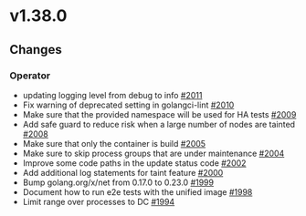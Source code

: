 # v1.38.0

## Changes

### Operator

* updating logging level from debug to info [#2011](https://github.com/FoundationDB/fdb-kubernetes-operator/pull/2011)
* Fix warning of deprecated setting in golangci-lint [#2010](https://github.com/FoundationDB/fdb-kubernetes-operator/pull/2010)
* Make sure that the provided namespace will be used for HA tests [#2009](https://github.com/FoundationDB/fdb-kubernetes-operator/pull/2009)
* Add safe guard to reduce risk when a large number of nodes are tainted [#2008](https://github.com/FoundationDB/fdb-kubernetes-operator/pull/2008)
* Make sure that only the container is build [#2005](https://github.com/FoundationDB/fdb-kubernetes-operator/pull/2005)
* Make sure to skip process groups that are under maintenance [#2004](https://github.com/FoundationDB/fdb-kubernetes-operator/pull/2004)
* Improve some code paths in the update status code [#2002](https://github.com/FoundationDB/fdb-kubernetes-operator/pull/2002)
* Add additional log statements for taint feature [#2000](https://github.com/FoundationDB/fdb-kubernetes-operator/pull/2000)
* Bump golang.org/x/net from 0.17.0 to 0.23.0 [#1999](https://github.com/FoundationDB/fdb-kubernetes-operator/pull/1999)
* Document how to run e2e tests with the unified image [#1998](https://github.com/FoundationDB/fdb-kubernetes-operator/pull/1998)
* Limit range over processes to DC [#1994](https://github.com/FoundationDB/fdb-kubernetes-operator/pull/1994)
